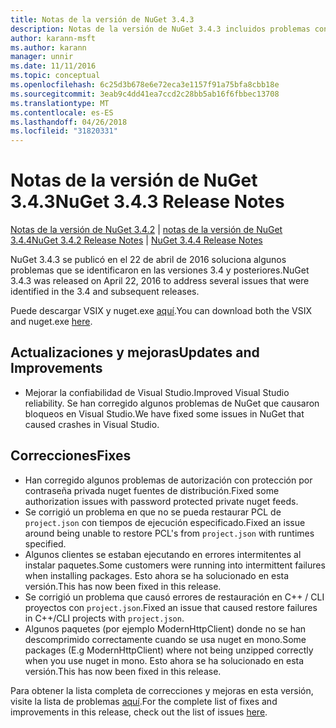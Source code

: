 ```yaml
---
title: Notas de la versión de NuGet 3.4.3
description: Notas de la versión de NuGet 3.4.3 incluidos problemas conocidos, correcciones de errores, las funciones agregadas y dcr.
author: karann-msft
ms.author: karann
manager: unnir
ms.date: 11/11/2016
ms.topic: conceptual
ms.openlocfilehash: 6c25d3b678e6e72eca3e1157f91a75bfa8cbb18e
ms.sourcegitcommit: 3eab9c4dd41ea7ccd2c28bb5ab16f6fbbec13708
ms.translationtype: MT
ms.contentlocale: es-ES
ms.lasthandoff: 04/26/2018
ms.locfileid: "31820331"
---
```

# <a name="nuget-343-release-notes"></a><span data-ttu-id="658e9-103">Notas de la versión de NuGet 3.4.3</span><span class="sxs-lookup"><span data-stu-id="658e9-103">NuGet 3.4.3 Release Notes</span></span>

<span data-ttu-id="658e9-104">[Notas de la versión de NuGet 3.4.2](../release-notes/nuget-3.4.2.md) | [notas de la versión de NuGet 3.4.4](../release-notes/nuget-3.4.4.md)</span><span class="sxs-lookup"><span data-stu-id="658e9-104">[NuGet 3.4.2 Release Notes](../release-notes/nuget-3.4.2.md) | [NuGet 3.4.4 Release Notes](../release-notes/nuget-3.4.4.md)</span></span>

<span data-ttu-id="658e9-105">NuGet 3.4.3 se publicó en el 22 de abril de 2016 soluciona algunos problemas que se identificaron en las versiones 3.4 y posteriores.</span><span class="sxs-lookup"><span data-stu-id="658e9-105">NuGet 3.4.3 was released on April 22, 2016 to address several issues that were identified in the 3.4 and subsequent releases.</span></span>

<span data-ttu-id="658e9-106">Puede descargar VSIX y nuget.exe [aquí](https://dist.nuget.org/index.html).</span><span class="sxs-lookup"><span data-stu-id="658e9-106">You can download both the VSIX and nuget.exe [here](https://dist.nuget.org/index.html).</span></span>

## <a name="updates-and-improvements"></a><span data-ttu-id="658e9-107">Actualizaciones y mejoras</span><span class="sxs-lookup"><span data-stu-id="658e9-107">Updates and Improvements</span></span>

* <span data-ttu-id="658e9-108">Mejorar la confiabilidad de Visual Studio.</span><span class="sxs-lookup"><span data-stu-id="658e9-108">Improved Visual Studio reliability.</span></span> <span data-ttu-id="658e9-109">Se han corregido algunos problemas de NuGet que causaron bloqueos en Visual Studio.</span><span class="sxs-lookup"><span data-stu-id="658e9-109">We have fixed some issues in NuGet that caused crashes in Visual Studio.</span></span>

## <a name="fixes"></a><span data-ttu-id="658e9-110">Correcciones</span><span class="sxs-lookup"><span data-stu-id="658e9-110">Fixes</span></span>

* <span data-ttu-id="658e9-111">Han corregido algunos problemas de autorización con protección por contraseña privada nuget fuentes de distribución.</span><span class="sxs-lookup"><span data-stu-id="658e9-111">Fixed some authorization issues with password protected private nuget feeds.</span></span>
* <span data-ttu-id="658e9-112">Se corrigió un problema en que no se pueda restaurar PCL de `project.json` con tiempos de ejecución especificado.</span><span class="sxs-lookup"><span data-stu-id="658e9-112">Fixed an issue around being unable to restore PCL's from `project.json` with runtimes specified.</span></span>
* <span data-ttu-id="658e9-113">Algunos clientes se estaban ejecutando en errores intermitentes al instalar paquetes.</span><span class="sxs-lookup"><span data-stu-id="658e9-113">Some customers were running into intermittent failures when installing packages.</span></span> <span data-ttu-id="658e9-114">Esto ahora se ha solucionado en esta versión.</span><span class="sxs-lookup"><span data-stu-id="658e9-114">This has now been fixed in this release.</span></span>
* <span data-ttu-id="658e9-115">Se corrigió un problema que causó errores de restauración en C++ / CLI proyectos con `project.json`.</span><span class="sxs-lookup"><span data-stu-id="658e9-115">Fixed an issue that caused restore failures in C++/CLI projects with `project.json`.</span></span>
* <span data-ttu-id="658e9-116">Algunos paquetes (por ejemplo ModernHttpClient) donde no se han descomprimido correctamente cuando se usa nuget en mono.</span><span class="sxs-lookup"><span data-stu-id="658e9-116">Some packages (E.g ModernHttpClient) where not being unzipped correctly when you use nuget in mono.</span></span> <span data-ttu-id="658e9-117">Esto ahora se ha solucionado en esta versión.</span><span class="sxs-lookup"><span data-stu-id="658e9-117">This has now been fixed in this release.</span></span>

<span data-ttu-id="658e9-118">Para obtener la lista completa de correcciones y mejoras en esta versión, visite la lista de problemas [aquí](https://github.com/NuGet/Home/issues?q=is%3Aissue+milestone%3A3.4.3+is%3Aclosed).</span><span class="sxs-lookup"><span data-stu-id="658e9-118">For the complete list of fixes and improvements in this release, check out the list of issues [here](https://github.com/NuGet/Home/issues?q=is%3Aissue+milestone%3A3.4.3+is%3Aclosed).</span></span>